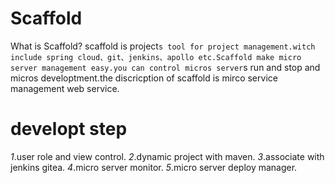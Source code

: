 # Scaffold
What is Scaffold? scaffold is project`s tool for project management.witch include spring cloud、git、jenkins、apollo etc.Scaffold make micro server management easy.you can control micros server`s run and stop and micros developtment.the discricption of scaffold is mirco service management web service.

# developt step
*1*.user role and view control.
*2*.dynamic project with maven.
*3*.associate with jenkins gitea.
*4*.micro server monitor.
*5*.micro server deploy manager.
